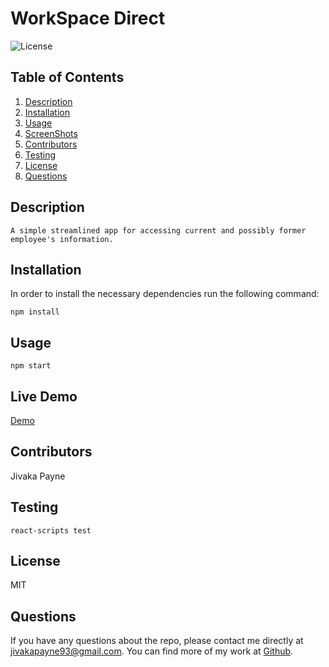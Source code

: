 # WorkSpace Direct

![License](https://img.shields.io/badge/license-MIT-blue.svg)

## Table of Contents

1. [Description](#projectDescription)
2. [Installation](#installation)
3. [Usage](#usage)
4. [ScreenShots](#screenshots)
5. [Contributors](#contributors)
6. [Testing](#testing)
7. [License](#license)
8. [Questions](#questions)

## Description

```
A simple streamlined app for accessing current and possibly former employee's information.
```

## Installation

In order to install the necessary dependencies run the following command:

```
npm install
```

## Usage

```
npm start
```

## Live Demo

[Demo](https://drive.google.com/file/d/1dXnrnCqGmocpRgnV1WI84wKU_OCdCR0v/view?usp=sharing)

## Contributors

Jivaka Payne

## Testing

```
react-scripts test
```

## License

MIT

## Questions

If you have any questions about the repo, please contact me directly at jivakapayne93@gmail.com. You can find more of my work at [Github](https://github.com/Nsilo/).
